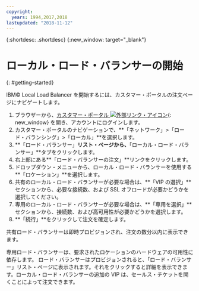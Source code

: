 ```yaml
---
copyright:
  years: 1994,2017,2018
lastupdated: "2018-11-12"
---
```


{:shortdesc: .shortdesc}
{:new_window: target="_blank"}

# ローカル・ロード・バランサーの開始
{: #getting-started}

IBM© Local Load Balancer を開始するには、カスタマー・ポータルの注文ページにナビゲートします。

1. ブラウザーから、[カスタマー・ポータル ![外部リンク・アイコン](../../icons/launch-glyph.svg "外部リンク・アイコン")](https://control.softlayer.com/){: new_window} を開き、アカウントにログインします。
2. カスタマー・ポータルのナビゲーションで、**「ネットワーク」>「ロード・バランシング」>「ローカル」**を選択します。
3. **「ロード・バランサー」**リスト・ページから、**「ローカル・ロード・バランサー」**タブをクリックします。
4. 右上部にある**「ロード・バランサーの注文」**リンクをクリックします。
5. ドロップダウン・メニューから、ローカル・ロード・バランサーを使用する**「ロケーション」**を選択します。
6. 共有のローカル・ロード・バランサーが必要な場合は、**「VIP の選択」**セクションから、必要な接続数、および SSL オフロードが必要かどうかを選択してください。
7. 専用のローカル・ロード・バランサーが必要な場合は、**「専用を選択」**セクションから、接続数、および高可用性が必要かどうかを選択します。
8. **「続行」**をクリックして注文を確定します。

共有ロード・バランサーは即時プロビジョンされ、注文の数分以内に表示できます。

専用ロード・バランサーは、要求されたロケーションのハードウェアの可用性に依存します。 ロード・バランサーはプロビジョンされると、「ロード・バランサー」リスト・ページに表示されます。それをクリックすると詳細を表示できます。ローカル・ロード・バランサーの追加の VIP は、セールス・チケットを開くことによって注文できます。
